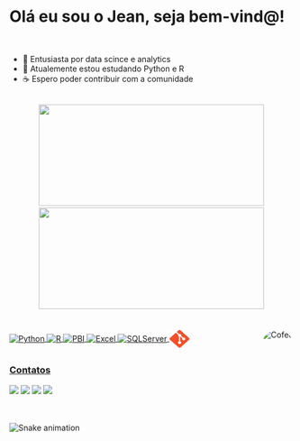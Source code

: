 <h1>Olá eu sou o Jean, seja bem-vind@!</h1>
<br>

- 👀 Entusiasta por data scince e analytics
- 🌱 Atualemente estou estudando Python e R
- ☕ Espero poder contribuir com a comunidade
<br>
<div align="center">
  <a href="https://github.com/JCazarotto">
  <img height="180em" width="400em" src="https://github-readme-stats.vercel.app/api?username=JCazarotto&show_icons=true&hide_border=1&theme=vue-dark&include_all_commits=true&count_private=true"/>
  <img height="180em" width="400em" src="https://github-readme-stats.vercel.app/api/top-langs/?username=JCazarotto&hide_border=1&layout=compact&langs_count=8&theme=vue-dark"/>
</div>
<br>
<br>
<div>
  <img align="center" id="python" alt="Python" height="30" width="40" src="https://cdn.jsdelivr.net/gh/devicons/devicon/icons/python/python-original.svg">
  <img align="center" id="r" alt="R" height="30" width="40" src="https://cdn.jsdelivr.net/gh/devicons/devicon/icons/r/r-original.svg">
  <img align="center" id="pbi" alt="PBI" height="30" width="40" src="https://github.com/microsoft/PowerBI-Icons/blob/main/SVG/PowerBI.svg">
  <img align="center" id="excel" alt="Excel" height="30" width="36" src="https://img.icons8.com/color/48/000000/microsoft-excel-2019--v1.png"/>
  <img align="center" id="sqlserver" alt="SQLServer" height="32" width="36" src="https://img.icons8.com/color/480/000000/microsoft-sql-server.png"/>
  <img align="center" id="git" alt="Git" height="32" width="36" src="https://github.com/devicons/devicon/blob/master/icons/git/git-original.svg"/>
  <img align="right" alt="Cofee" height="150" style="border-radius:50px;" src="https://img.icons8.com/carbon-copy/100/26e07f/cafe.png?width=676&height=676">
</div>  
  
## 
  
<div>
  <h3>Contatos</h3>
  <a href="mailto:jean.cazarotto@gmail.com"><img src="https://img.shields.io/badge/-Gmail-%23333?style=for-the-badge&logo=gmail&logoColor=red" target="_blank"></a>
     <a href="https://www.linkedin.com/in/jean-dangelo/" target="_blank"><img src="https://img.shields.io/badge/-LinkedIn-%230077B5?style=for-the-badge&logo=linkedin&logoColor=white" target="_blank"></a>
     <a href="https://pt.stackoverflow.com/users/264861/jean-cazarotto" target="_blank"><img src="https://img.shields.io/badge/-Stackoverflow-FF8C00?style=for-the-badge&logo=stackoverflow&logoColor=white" target="_blank"></a>
  <a href="https://www.kaggle.com/jeancazarotto/code" target="_blank"><img src="https://img.shields.io/badge/-Kaggle-20BEFF?style=for-the-badge&logo=kaggle&logoColor=white" target="_blank"></a>     
</div>
<br>
<br>     
<div id="jogo-cobra">
    
   ![Snake animation](https://github.com/JCazarotto/JCazarotto/blob/output/github-contribution-grid-snake.svg)      
    
</div>
